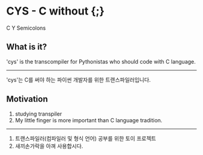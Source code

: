 # CYS - C without {;}

C Y Semicolons

## What is it?

'cys' is the transcompiler for Pythonistas who should code with C language. 

----

'cys'는 C를 써야 하는 파이썬 개발자를 위한 트랜스파일러입니다.



## Motivation

1. studying transpiler
2. My little finger is more important than C language tradition.

-----

1. 트랜스파일러(컴파일러 및 형식 언어) 공부를 위한 토이 프로젝트
2. 새끼손가락을 아껴 사용합시다.
